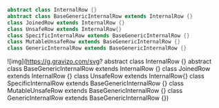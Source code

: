 ```scala
abstract class InternalRow {}
abstract class BaseGenericInternalRow extends InternalRow {}
class JoinedRow extends InternalRow {}
class UnsafeRow extends InternalRow{}
class SpecificInternalRow extends BaseGenericInternalRow {}
class MutableUnsafeRow extends BaseGenericInternalRow {}
class GenericInternalRow extends BaseGenericInternalRow {}
```
![img](https://g.gravizo.com/svg?
abstract class InternalRow {}
abstract class BaseGenericInternalRow extends InternalRow {}
class JoinedRow extends InternalRow {}
class UnsafeRow extends InternalRow{}
class SpecificInternalRow extends BaseGenericInternalRow {}
class MutableUnsafeRow extends BaseGenericInternalRow {}
class GenericInternalRow extends BaseGenericInternalRow {})

